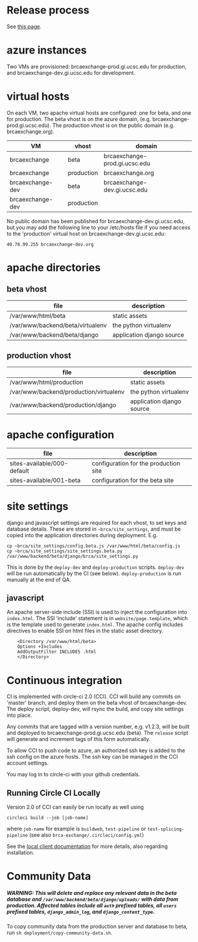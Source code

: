 # Release process

See [this page](RELEASES.md).

# azure instances

Two VMs are provisioned: brcaexchange-prod.gi.ucsc.edu for production, and
brcaexchange-dev.gi.ucsc.edu for development.

# virtual hosts

On each VM, two apache virtual hosts are configured: one for beta, and one for production.
The beta vhost is on the azure domain, (e.g. brcaexchange-prod.gi.ucsc.edu). The production vhost is
on the public domain (e.g. brcaexchange.org).

| VM | vhost | domain |
| --- | --- | --- |
| brcaexchange |  beta | brcaexchange-prod.gi.ucsc.edu |
| brcaexchange |  production | brcaexchange.org |
| brcaexchange-dev |  beta | brcaexchange-dev.gi.ucsc.edu |
| brcaexchange-dev |  production | |


No public domain has been published for brcaexchange-dev.gi.ucsc.edu, but you
may add the following line to your /etc/hosts file if you need access to the
'production' virtual host on brcaexchange-dev.gi.ucsc.edu:

```
40.78.99.255 brcaexchange-dev.org
```

# apache directories
## beta vhost

| file | description |
| --- | --- |
| /var/www/html/beta | static assets |
| /var/www/backend/beta/virtualenv | the python virtualenv |
| /var/www/backend/beta/django | application django source |

## production vhost

| file | description |
| --- | --- |
| /var/www/html/production | static assets |
| /var/www/backend/production/virtualenv | the python virtualenv |
| /var/www/backend/production/django | application django source |

# apache configuration

| file | description |
| --- | --- |
| sites-available/000-default | configuration for the production site |
| sites-available/001-beta | configuration for the beta site |

# site settings

django and javascript settings are required for each vhost, to set keys
and database details. These are stored in ```~brca/site_settings```, and
must be copied into the application directories during deployment. E.g.

```
cp ~brca/site_settings/config.beta.js /var/www/html/beta/config.js
cp ~brca/site_settings/site_settings.beta.py /var/www/backend/beta/django/brca/site_settings.py
```

This is done by the ```deploy-dev``` and ```deploy-production``` scripts. ```deploy-dev``` will
be run automatically by the CI (see below). ```deploy-production``` is run manually at the end
of QA.

## javascript

An apache server-side include (SSI) is used to inject the configuration into
```index.html```. The SSI 'include' statement is in ```website/page.template```, which is
the template used to generate ```index.html```. The apache config includes directives
to enable SSI on html files in the static asset directory.

```
    <Directory /var/www/html/beta>
	Options +Includes
	AddOutputFilter INCLUDES .html
    </Directory>
```

# Continuous integration

CI is implemented with circle-ci 2.0 (CCI). CCI will build any commits on 'master' branch,
and deploy them on the beta vhost of brcaexchange-dev. The deploy script, deploy-dev,
will rsync the build, and copy site settings into place.

Any commits that are tagged with a version number, e.g. v1.2.3, will be built and
deployed to brcaexchange-prod.gi.ucsc.edu (beta). The ```release``` script will
generate and increment tags of this form automatically.

To allow CCI to push code to azure, an authorized ssh key is added to the ssh config
on the azure hosts. The ssh key can be managed in the CCI account settings.

You may log in to circle-ci with your github credentials.

## Running Circle CI Locally

Version 2.0 of CCI can easily be run locally as well using

```
circleci build --job [job-name]
```

where `job-name` for example is `buildweb`, `test-pipeline` or `test-splicing-pipeline` (see also `brca-exchange/.circleci/config.yml`)

See the [local client documentation](https://circleci.com/docs/2.0/local-cli/) for more details, also regarding installation.

# Community Data

##### WARNING: This will delete and replace any relevant data in the beta database and `/var/www/backend/beta/django/uploads/` with data from production. Affected tables include all `auth` prefixed tables, all `users` prefixed tables, `django_admin_log`, and `django_content_type`.

To copy community data from the production server and database to beta, run `sh deployment/copy-community-data.sh`.

